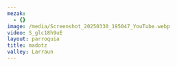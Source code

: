 ```yaml
---
mezak:
  - {}
image: /media/Screenshot_20250330_195047_YouTube.webp
video: S_glc18h9uE
layout: parroquia
title: madotz
valley: Larraun
---
```

